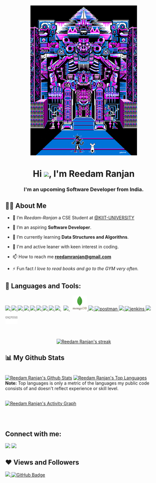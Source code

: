 
<p align = "center">
  <img  src="reedam.gif" alt="Hi! I am Reedam Ranjan, Software developer from India">
</p>


<!-- <a href="#"><img width="50%" height="" src="https://sdk.bitmoji.com/render/panel/5cdb5977-b8b9-4261-9f98-deef7c1bedee-92af2c5b-a18e-4773-b367-9dd96c055865-v1.png?transparent=1&palette=1" height="175px"/></a> -->

<!-- <a href="#"><img width="100%" height="auto" src="https://i.imgur.com/iXuL1HG.png" height="175px"/></a> -->

<h1 align="center">Hi <img src="https://raw.githubusercontent.com/MartinHeinz/MartinHeinz/master/wave.gif" width="30px">, I'm Reedam Ranjan</h1>
<h3 align="center">I'm an upcoming Software Developer from India.</h3>


## 🙋‍♂️ About Me

-  👑 I’m *Reedam-Ranjan* a CSE Student at [@KIIT-UNIVERSITY](https://kiit.ac.in/)
-  👀 I’m an aspiring **Software Developer**.
-  🌱 I’m currently learning **Data Structures and Algorithns**.
-  💞️ I'm and active leaner with keen interest in coding.

- 📫 How to reach me **reedamranjan@gmail.com**

- ⚡ Fun fact *I love to read books and go to the GYM very often.*

## 🚀 Languages and Tools:

<p align="left"> 
    <a href="https://www.java.com" target="_blank"> <img src="https://img.icons8.com/color/48/000000/java-coffee-cup-logo.png"/> </a>
    <a href="https://reactjs.org/" target="_blank"> <img src="https://img.icons8.com/color/48/000000/react-native.png"/> </a>
    <a href="https://spring.io/projects/spring-boot" target="_blank"> <img src="https://img.icons8.com/color/48/000000/spring-logo.png"/> </a> 
    <a href="https://developer.mozilla.org/en-US/docs/Web/JavaScript" target="_blank"> <img src="https://img.icons8.com/color/48/000000/javascript.png"/> </a> 
    <a href="https://www.w3.org/html/" target="_blank"> <img src="https://img.icons8.com/color/48/000000/html-5.png"/> </a> 
    <a href="https://www.w3schools.com/css/" target="_blank"> <img src="https://img.icons8.com/color/48/000000/css3.png"/> </a> 
    <a href="https://getbootstrap.com" target="_blank"> <img src="https://img.icons8.com/color/48/000000/bootstrap.png"/> </a> 
    <a href="https://www.python.org" target="_blank"> <img src="https://img.icons8.com/color/48/000000/python.png"/> </a> 
    <a style="padding-right:8px;" href="https://nodejs.org" target="_blank"> <img src="https://img.icons8.com/color/48/000000/nodejs.png"/> </a> 
    <a style="padding-right:8px;" href="https://www.mysql.com/" target="_blank"> <img src="https://img.icons8.com/fluent/50/000000/mysql-logo.png"/> </a>
    <a href="https://www.mongodb.com/" target="_blank"> <img src="https://raw.githubusercontent.com/devicons/devicon/master/icons/mongodb/mongodb-original-wordmark.svg" alt="mongodb" width="48" height="48"/> </a> 
    <a href="https://firebase.google.com/" target="_blank"> <img src="https://img.icons8.com/color/48/000000/firebase.png"/> </a> 
    <a href="https://postman.com" target="_blank"> <img src="https://www.vectorlogo.zone/logos/getpostman/getpostman-icon.svg" alt="postman" width="45" height="45"/> </a>   
    <a href="https://git-scm.com/" target="_blank"> <img src="https://img.icons8.com/color/48/000000/git.png"/> </a> 
    <a href="https://www.jenkins.io" target="_blank"> <img src="https://www.vectorlogo.zone/logos/jenkins/jenkins-icon.svg" alt="jenkins" width="48" height="48"/> </a> 
    <a href="https://redux.js.org" target="_blank"> <img src="https://img.icons8.com/color/48/000000/redux.png"/> </a>
    <a href="https://expressjs.com" target="_blank"> <img src="https://raw.githubusercontent.com/devicons/devicon/master/icons/express/express-original-wordmark.svg" alt="express" width="40" height="40"/> </a>
</p>

<!-- [![React Badge](https://img.shields.io/badge/-React-61DBFB?style=for-the-badge&labelColor=black&logo=react&logoColor=61DBFB)](#)  [![Javascript Badge](https://img.shields.io/badge/-Javascript-F0DB4F?style=for-the-badge&labelColor=black&logo=javascript&logoColor=F0DB4F)](#) [![Typescript Badge](https://img.shields.io/badge/-Typescript-007acc?style=for-the-badge&labelColor=black&logo=typescript&logoColor=007acc)](#) [![Nodejs Badge](https://img.shields.io/badge/-Nodejs-3C873A?style=for-the-badge&labelColor=black&logo=node.js&logoColor=3C873A)](#) [![GraphQL Badge](https://img.shields.io/badge/-GraphQl-e535ab?style=for-the-badge&labelColor=black&logo=node.js&logoColor=e535ab)](#) -->
<br/>

<p align="center">
    <a href="https://github.com/Reedam-Ranjan/github-readme-streak-stats">
        <img title="🔥 Get streak stats for your profile at git.io/streak-stats" alt="Reedam Ranjan's streak" src="https://github-readme-streak-stats.herokuapp.com/?user=Reedam-Ranjan&theme=black-ice&hide_border=true&stroke=0000&background=060A0CD0"/>
    </a>
</p>

## 📊 My Github Stats

  <br/>
    <a href="https://github.com/Reedam-Ranjan/github-readme-stats"><img alt="Reedam Ranjan's Github Stats" src="https://github-readme-stats.vercel.app/api?username=Reedam-Ranjan&show_icons=true&count_private=true&theme=react&hide_border=true&bg_color=0D1117" /></a>
  <a href="https://github.com/Reedam-Ranjan/github-readme-stats"><img alt="Reedam Ranjan's Top Languages" src="https://github-readme-stats.vercel.app/api/top-langs/?username=Reedam-Ranjan&langs_count=8&count_private=true&layout=compact&theme=react&hide_border=true&bg_color=0D1117" /></a>
  <br/>
  <b>Note:</b> Top languages is only a metric of the languages my public code consists of and doesn't reflect experience or skill level.


<br/>
<br/>

<a href="https://github.com/Reedam-Ranjan/github-readme-activity-graph"><img alt="Reedam Ranjan's Activity Graph" src="https://activity-graph.herokuapp.com/graph?username=Reedam-Ranjan&bg_color=0D1117&color=5BCDEC&line=5BCDEC&point=FFFFFF&hide_border=true" /></a>

<br/>
<br/>

## Connect with me:
<p align="left">

<a href = "https://www.linkedin.com/in/reedam-ranjan-0b01aa203/"><img src="https://img.icons8.com/fluent/48/000000/linkedin.png"/></a>
<a href = "https://twitter.com/ranjan_reedam"><img src="https://img.icons8.com/fluent/48/000000/twitter.png"/></a>

<!-- <a href = "https://www.instagram.com/subhamraoniar/"><img src="https://img.icons8.com/fluent/48/000000/instagram-new.png"/></a>
<a href = "https://www.youtube.com/channel/UC-NXT1lYAOPa3lrgWXqvuHA"><img src="https://img.icons8.com/color/48/000000/youtube-play.png"/></a> -->

</p>

## ❤ Views and Followers
<a href="https://github.com/Reedam-Ranjan/github-profile-views-counter">
    <img src="https://komarev.com/ghpvc/?username=Reedam-Ranjan">
</a>
<a href="https://github.com/Reedam-Ranjan?tab=followers"><img src="https://img.shields.io/github/followers/Reedam-Ranjan?label=Followers&style=social" alt="GitHub Badge"></a>
